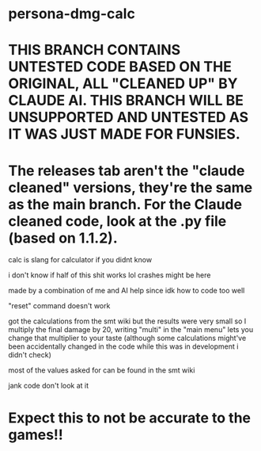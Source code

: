 # persona-dmg-calc

# THIS BRANCH CONTAINS UNTESTED CODE BASED ON THE ORIGINAL, ALL "CLEANED UP" BY CLAUDE AI. THIS BRANCH WILL BE UNSUPPORTED AND UNTESTED AS IT WAS JUST MADE FOR FUNSIES.

# The releases tab aren't the "claude cleaned" versions, they're the same as the main branch. For the Claude cleaned code, look at the .py file (based on 1.1.2).

calc is slang for calculator if you didnt know

i don't know if half of this shit works lol crashes might be here

made by a combination of me and AI help since idk how to code too well

"reset" command doesn't work

got the calculations from the smt wiki but the results were very small so I multiply the final damage by 20, writing "multi" in the "main menu" lets you change that multiplier to your taste (although some calculations might've been accidentally changed in the code while this was in development i didn't check)

most of the values asked for can be found in the smt wiki

jank code don't look at it

# **Expect this to not be accurate to the games!!**
